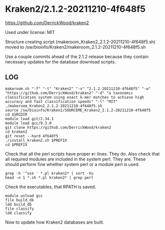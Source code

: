 Kraken2/2.1.2-20211210-4f648f5
==============================

<https://github.com/DerrickWood/kraken2>

Used under license:
MIT


Structure creating script (makeroom_Kraken2_2.1.2-20211210-4f648f5.sh) moved to /sw/bioinfo/Kraken2/makeroom_2.1.2-20211210-4f648f5.sh


Use a couple commits ahead of the 2.1.2 release because they contain necessary updates for the database download scripts.



LOG
---

    makeroom.sh "-f" "-t" "Kraken2" "-v" "2.1.2-20211210-4f648f5" "-w" "https://github.com/DerrickWood/kraken2" "-d" "a taxonomic classification system using exact k-mer matches to achieve high accuracy and fast classification speeds" "-l" "MIT"
    ./makeroom_Kraken2_2.1.2-20211210-4f648f5.sh
    source /sw/bioinfo/Kraken2/SOURCEME_Kraken2_2.1.2-20211210-4f648f5
    cd $SRCDIR
    module load git/2.34.1
    module load gcc/9.3.0
    git clone https://github.com/DerrickWood/kraken2
    cd kraken2
    git reset --hard 4f648f5
    ./install_kraken2.sh $PREFIX
    cd $PREFIX

Check that all the perl scripts have proper `#!` lines.  They do.  Also check
that all required modules are included in the system perl.  They are.  These
should perform fine whether system perl or a module perl is used.

    grep -h '^use ' *.pl kraken2* | sort -Vu
    head -n 1 *.sh *.pl kraken2* | grep perl

Check the executables, that RPATH is saved.

    module unload gcc
    file build_db
    ldd build_db
    file classify
    ldd classify

Now to update how Kraken2 databases are built.


